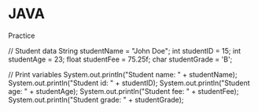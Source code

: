 # JAVA
Practice

// Student data
String studentName = "John Doe";
int studentID = 15;
int studentAge = 23;
float studentFee = 75.25f;
char studentGrade = 'B';

// Print variables
System.out.println("Student name: " + studentName);
System.out.println("Student id: " + studentID);
System.out.println("Student age: " + studentAge);
System.out.println("Student fee: " + studentFee);
System.out.println("Student grade: " + studentGrade);
